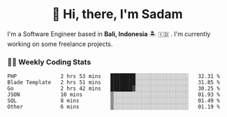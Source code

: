 <h1 align="center">👋 Hi, there, I'm Sadam</h1>
<p>I'm a Software Engineer based in <strong>Bali, Indonesia</strong> 🏝️ 🇮🇩 . I'm currently working on some freelance projects.</p>

### 👨‍💻 Weekly Coding Stats
<!--START_SECTION:waka-->

```text
PHP              2 hrs 53 mins   ████████░░░░░░░░░░░░░░░░░   32.31 %
Blade Template   2 hrs 51 mins   ████████░░░░░░░░░░░░░░░░░   31.85 %
Go               2 hrs 42 mins   ███████▓░░░░░░░░░░░░░░░░░   30.25 %
JSON             10 mins         ▒░░░░░░░░░░░░░░░░░░░░░░░░   01.93 %
SQL              8 mins          ▒░░░░░░░░░░░░░░░░░░░░░░░░   01.49 %
Other            6 mins          ▒░░░░░░░░░░░░░░░░░░░░░░░░   01.19 %
```

<!--END_SECTION:waka-->
